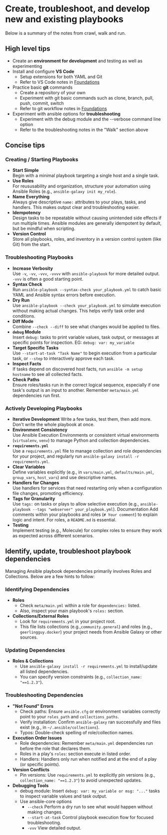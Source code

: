 # Create, troubleshoot, and develop new and existing playbooks

Below is a summary of the notes from crawl, walk and run.

## High level tips

* Create an **environment for development** and testing as well as experimenting
* Install and configure **VS Code**
  * Setup extensions for both YAML and Git
  * Refer to VS Code notes in [Foundations](./foundations.md)
* Practice basic **git** commands
  * Create a repository of your own
  * Experiment with git basic commands such as clone, branch, pull, push, commit, switch
  * Refer to git workflow notes in [Foundations](./foundations.md)
* Experiment with ansible options for **troubleshooting**
  * Experiment with the debug module and the --verbose command line option
  * Refer to the troubleshooting notes in the "Walk" section above

## Concise tips

### Creating / Starting Playbooks

* **Start Simple**  
Begin with a minimal playbook targeting a single host and a single task.
* **Use Roles**  
For reususability and organization, structure your automation using Ansible Roles (e.g., `ansible-galaxy init my_role`).
* **Name Everything**  
Always give descriptive `name:` attributes to your plays, tasks, and handlers. This makes output clear and troubleshooting easier.
* **Idempotency**  
Design tasks to be repeatable without causing unintended side effects if run multiple times. Ansible modules are generally idempotent by default, but be mindful when scripting.
* **Version Control**  
Store all playbooks, roles, and inventory in a version control system (like Git) from the start.

### Troubleshooting Playbooks

* **Increase Verbosity**  
Use `-v`, `-vv`, `-vvv`, `-vvvv` with `ansible-playbook` for more detailed output.  
`-vvv` is often a good starting point.
* **Syntax Check**  
Run `ansible-playbook --syntax-check your_playbook.yml` to catch basic YAML and Ansible syntax errors before execution.
* **Dry Run**  
Use `ansible-playbook --check your_playbook.yml` to simulate execution without making actual changes.  This helps verify task order and conditions.
* **Diff Mode**  
Combine `--check --diff` to see what changes would be applied to files.
* **`debug` Module**  
Insert `debug:` tasks to print variable values, task output, or messages at specific points for inspection.  EG: `debug: var: my_variable`
* **Target Specific Tasks**  
Use `--start-at-task "Task Name"` to begin execution from a particular task, or `--step` to interactively approve each task.
* **Inspect Facts**  
If tasks depend on discovered host facts, run `ansible -m setup hostname` to see all collected facts.
* **Check Paths**  
Ensure roles/tasks run in the correct logical sequence, especially if one task's output is an input to another.  Remember `meta/main.yml` dependencies run first.

### Actively Developing Playbooks

* **Iterative Development** 
Write a few tasks, test them, then add more. 
Don't write the whole playbook at once.
* **Environment Consistency**  
Use Ansible Execution Environments or consistent virtual environments (`virtualenv`, `venv`) to manage Python and collection dependencies.
* **`requirements.yml`**  
Use a `requirements.yml` file to manage collection and role dependencies for your project, and regularly run `ansible-galaxy install -r requirements.yml`.
* **Clear Variables**  
Define variables explicitly (e.g., in `vars/main.yml`, `defaults/main.yml`, `group_vars`, `host_vars`) and use descriptive names.
* **Handlers for Changes**   
Use handlers for services that need restarting only when a configuration file changes, promoting efficiency.
* **Tags for Granularity**  
Use `tags:` on tasks or plays to allow selective execution (e.g., `ansible-playbook --tags "webserver" your_playbook.yml`).
 Documentation
Add comments within your playbooks and roles (`# Your comment`) to explain logic and intent. For roles, a `README.md` is essential.
* **Testing**    
Implement testing (e.g., Molecule) for complex roles to ensure they work as expected across different scenarios.

## Identify, update, troubleshoot playbook dependencies

Managing Ansible playbook dependencies primarily involves Roles and Collections.   Below are a few hints to follow:

### Identifying Dependencies

* **Roles**  
  * Check `meta/main.yml` within a role for `dependencies:` listed.  
  * Also, inspect your main playbook's `roles:` section.
* **Collections/External Roles**  
  * Look for `requirements.yml` in your project root.  
  * This file lists collections (e.g.,`community.general`) and roles (e.g., `geerlingguy.docker`) your project needs from Ansible Galaxy or other sources.

### Updating Dependencies

* **Roles & Collections**  
  * Use `ansible-galaxy install -r requirements.yml` to install/update all listed dependencies.  
  * You can specify version constraints (e.g., `collection_name: "==1.2.3"`).

### Troubleshooting Dependencies

* **"Not Found" Errors**  
   * Check paths: Ensure `ansible.cfg` or environment variables correctly point to your `roles_path` and `collections_paths`.
   * Verify installation: Confirm `ansible-galaxy` ran successfully and files exist (e.g., in `~/.ansible/collections`).
   * Typos: Double-check spelling of role/collection names.
* **Execution Order Issues**  
   * Role dependencies: Remember `meta/main.yml` dependencies run before the role that declares them.  
   * Roles in a play's `roles`: section execute in listed order.
   * Handlers: Handlers only run when notified and at the end of a play (or specific points).
* **Version Conflicts**  
   * Pin versions: Use `requirements.yml` to explicitly pin versions (e.g., `collection_name: "==1.2.3"`) to avoid unexpected updates.
* **Debugging Tools**  
   * debug module: Insert `debug: var: my_variable or msg: "..."` tasks to inspect variable values and task output.
   * Use ansible-core options  
     * `--check`  Perform a dry run to see what would happen without making changes.  
     * `--start-at-task`  Control playbook execution flow for focused troubleshooting.  
     * `-vvv` View detailed output.  
